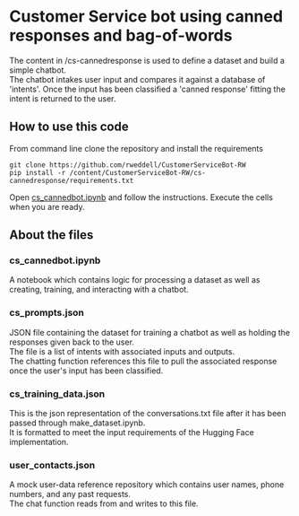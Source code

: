 # Customer Service bot using canned responses and bag-of-words

The content in /cs-cannedresponse is used to define a dataset and build a simple chatbot.  
The chatbot intakes user input and compares it against a database of 'intents'. 
Once the input has been classified a 'canned response' fitting the intent is returned to the user.  

## How to use this code
From command line clone the repository and install the requirements    
```
git clone https://github.com/rweddell/CustomerServiceBot-RW  
pip install -r /content/CustomerServiceBot-RW/cs-cannedresponse/requirements.txt
```
Open [cs_cannedbot.ipynb](https://github.com/rweddell/CustomerServiceBot-RW/blob/main/cs-cannedresponse/cs_cannedbot.ipynb) and follow the instructions. Execute the cells when you are ready.  

## About the files
### cs_cannedbot.ipynb
A notebook which contains logic for processing a dataset as well as creating, training, and interacting with a chatbot.  
### cs_prompts.json
JSON file containing the dataset for training a chatbot as well as holding the responses given back to the user.   
The file is a list of intents with associated inputs and outputs.  
The chatting function references this file to pull the associated response once the user's input has been classified.  
### cs_training_data.json
This is the json representation of the conversations.txt file after it has been passed through make_dataset.ipynb.   
It is formatted to meet the input requirements of the Hugging Face implementation.  
### user_contacts.json
A mock user-data reference repository which contains user names, phone numbers, and any past requests.  
The chat function reads from and writes to this file.  